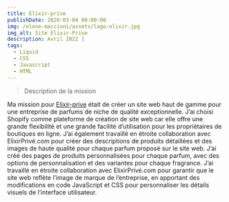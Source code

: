 ```yaml
---
title: Elixir-prive
publishDate: 2020-03-04 00:00:00
img: /elone-maccioni/assets/logo-elixir.jpg
img_alt: Site Elixir-Prive
description: Avril 2022 |
tags:
  - Liquid
  - CSS
  - Javascript
  - HTML
---
```

> Description de la mission

Ma mission pour <a href="https://elixirprive.com//">Elixir-prive</a> était de créer un site web haut de gamme pour une entreprise de parfums de niche de qualité exceptionnelle. J’ai choisi Shopify comme plateforme de création de site web car elle offre une grande flexibilité et une grande facilité d’utilisation pour les propriétaires de boutiques en ligne.
J’ai également travaillé en étroite collaboration avec ElixirPrivé.com pour créer des descriptions de produits détaillées et des images de haute qualité pour chaque parfum proposé sur le site web. J’ai créé des pages de produits personnalisées pour chaque parfum, avec des options de personnalisation et des variantes pour chaque fragrance.
J’ai travaillé en étroite collaboration avec ElixirPrivé.com pour garantir que le site web reflète l’image de marque de l’entreprise, en apportant des modifications en code JavaScript et CSS pour personnaliser les détails visuels de l’interface utilisateur.

